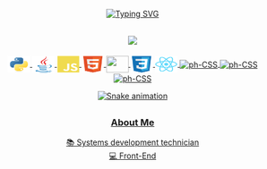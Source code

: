 <div align="center">

  [![Typing SVG](https://readme-typing-svg.herokuapp.com/?color=#98e9d0&size=35&center=true&vCenter=true&width=1000&lines=Hello,+My+name+is+Matheus;I'm+18+years+old;I'm+from+Brazil;Be+Welcome!+:%29)](https://git.io/typing-svg)
  
</div><br>

<div style="border: none;">

<div align="center">
  <a href="https://github.com/theuslmeida">
  <img height="200em" src="https://github-readme-stats.vercel.app/api/top-langs/?username=theuslmeida&layout=compact&langs_count=7&theme=github_dark"/>
<div>
<div style="display: inline_block" align="center"><br>
  <img align="center" alt="ph-Python" height="30" width="40" src="https://raw.githubusercontent.com/devicons/devicon/master/icons/python/python-original.svg">
  <img align="center" alt="ph-Java" height="30" width="40" src="https://raw.githubusercontent.com/devicons/devicon/master/icons/java/java-original.svg">
  <img align="center" alt="ph-Js" height="30" width="40" src="https://raw.githubusercontent.com/devicons/devicon/master/icons/javascript/javascript-plain.svg">
  <img align="center" alt="ph-HTML" height="30" width="40" src="https://raw.githubusercontent.com/devicons/devicon/master/icons/html5/html5-original.svg">
   <img align="center" alt="" height="30" width="40" src="https://cdn.jsdelivr.net/gh/devicons/devicon/icons/canva/canva-original.svg" />
  <img align="center" alt="ph-CSS" height="30" width="40" src="https://raw.githubusercontent.com/devicons/devicon/master/icons/css3/css3-original.svg">
  <img align="center" alt="ph-CSS" height="30" width="40" src="https://raw.githubusercontent.com/devicons/devicon/master/icons/react/react-original.svg">
  <img align="center" alt="ph-CSS" height="30" width="40" src="https://camo.githubusercontent.com/62d363c0a14641c820fbb9810a5672937c38bb73258f6a3cf2bf86b56a74f9dc/68747470733a2f2f63646e2e6a7364656c6976722e6e65742f67682f64657669636f6e732f64657669636f6e2f69636f6e732f63616e76612f63616e76612d6f726967696e616c2e737667">
  <img align="center" alt="ph-CSS" height="30" width="40" src="https://camo.githubusercontent.com/537f66454b766b0d56da91225206ebf6d28ecff24d84668d52cf9430e02460fd/68747470733a2f2f63646e2e776f726c64766563746f726c6f676f2e636f6d2f6c6f676f732f646a616e676f2e737667">
  <img align="center" alt="ph-CSS" height="30" width="40" src="https://camo.githubusercontent.com/cdd289ae72f33665800bc6a63936d5afa0454214d520945780894151112a055f/68747470733a2f2f63646e2e6a7364656c6976722e6e65742f67682f64657669636f6e732f64657669636f6e2f69636f6e732f6669676d612f6669676d612d6f726967696e616c2e737667">
 
</div>
  
  ![Snake animation](https://github.com/UT0P1C/UT0P1C/blob/output/github-contribution-grid-snake.svg)
  
##
<div align="center">

  ### About Me
📚 Systems development technician<br>
💻 Front-End<br>
</div>
 
  ##
